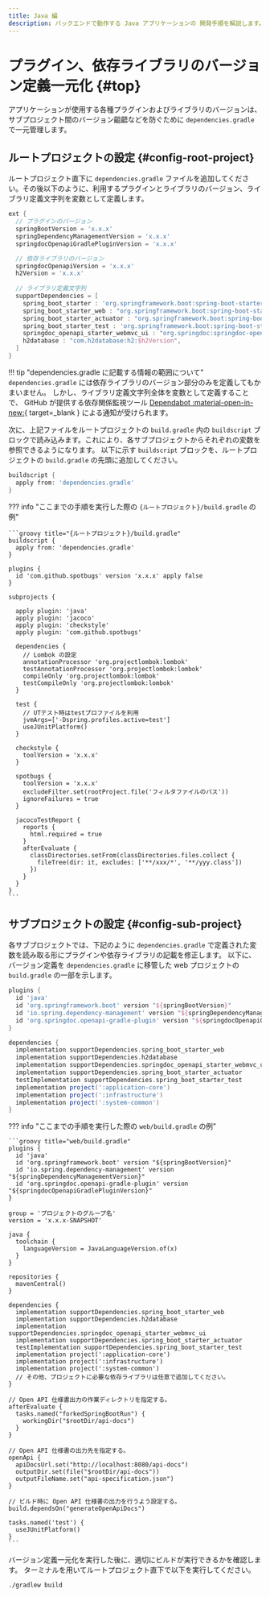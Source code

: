 ```yaml
---
title: Java 編
description: バックエンドで動作する Java アプリケーションの 開発手順を解説します。
---
```


# プラグイン、依存ライブラリのバージョン定義一元化 {#top}
<!-- cSpell:ignore buildscript subprojects projectlombok Dspring -->

アプリケーションが使用する各種プラグインおよびライブラリのバージョンは、サブプロジェクト間のバージョン齟齬などを防ぐために `dependencies.gradle` で一元管理します。

## ルートプロジェクトの設定 {#config-root-project}

ルートプロジェクト直下に `dependencies.gradle` ファイルを追加してください。その後以下のように、利用するプラグインとライブラリのバージョン、ライブラリ定義文字列を変数として定義します。

```groovy title="{ルートプロジェクト}/dependencies.gradle"
ext {
  // プラグインのバージョン
  springBootVersion = 'x.x.x'
  springDependencyManagementVersion = 'x.x.x'
  springdocOpenapiGradlePluginVersion = 'x.x.x'

  // 依存ライブラリのバージョン
  springdocOpenapiVersion = 'x.x.x'
  h2Version = 'x.x.x'
  
  // ライブラリ定義文字列
  supportDependencies = [
    spring_boot_starter : 'org.springframework.boot:spring-boot-starter',
    spring_boot_starter_web : "org.springframework.boot:spring-boot-starter-web",
    spring_boot_starter_actuator : "org.springframework.boot:spring-boot-starter-actuator",
    spring_boot_starter_test : 'org.springframework.boot:spring-boot-starter-test',
    springdoc_openapi_starter_webmvc_ui : "org.springdoc:springdoc-openapi-starter-webmvc-ui:$springdocOpenapiVersion",
    h2database : "com.h2database:h2:$h2Version",
  ]
}
```

!!! tip "dependencies.gradle に記載する情報の範囲について"
    `dependencies.gradle` には依存ライブラリのバージョン部分のみを定義してもかまいません。
    しかし、ライブラリ定義文字列全体を変数として定義することで、 GitHub が提供する依存関係監視ツール [Dependabot :material-open-in-new:](https://docs.github.com/ja/code-security/dependabot){ target=_blank } による通知が受けられます。

次に、上記ファイルをルートプロジェクトの `build.gradle` 内の `buildscript` ブロックで読み込みます。これにより、各サブプロジェクトからそれぞれの変数を参照できるようになります。
以下に示す `buildscript` ブロックを、ルートプロジェクトの `build.gradle` の先頭に追加してください。

```groovy title="{ルートプロジェクト}/build.gradle"
buildscript {
  apply from: 'dependencies.gradle'
}
```

??? info "ここまでの手順を実行した際の `{ルートプロジェクト}/build.gradle` の例"

    ```groovy title="{ルートプロジェクト}/build.gradle"
    buildscript {
      apply from: 'dependencies.gradle'
    }

    plugins {
      id 'com.github.spotbugs' version 'x.x.x' apply false
    }

    subprojects {

      apply plugin: 'java'
      apply plugin: 'jacoco'
      apply plugin: 'checkstyle'
      apply plugin: 'com.github.spotbugs'

      dependencies {
        // Lombok の設定
        annotationProcessor 'org.projectlombok:lombok'
        testAnnotationProcessor 'org.projectlombok:lombok'
        compileOnly 'org.projectlombok:lombok'
        testCompileOnly 'org.projectlombok:lombok'
      }

      test {
        // UTテスト時はtestプロファイルを利用
        jvmArgs=['-Dspring.profiles.active=test']
        useJUnitPlatform()
      }

      checkstyle {
        toolVersion = 'x.x.x'
      }

      spotbugs {
        toolVersion = 'x.x.x'
        excludeFilter.set(rootProject.file('フィルタファイルのパス'))
        ignoreFailures = true
      }

      jacocoTestReport {
        reports {
          html.required = true
        }
        afterEvaluate {
          classDirectories.setFrom(classDirectories.files.collect {
            fileTree(dir: it, excludes: ['**/xxx/*', '**/yyy.class'])
          })
        }
      }
    }
    ```

## サブプロジェクトの設定 {#config-sub-project}

各サブプロジェクトでは、下記のように `dependencies.gradle` で定義された変数を読み取る形にプラグインや依存ライブラリの記載を修正します。
以下に、バージョン定義を `dependencies.gradle` に移管した web プロジェクトの `build.gradle` の一部を示します。

```groovy title="web/build.gradle" hl_lines="3 4 5 9 10 11 12 13"
plugins {
  id 'java'
  id 'org.springframework.boot' version "${springBootVersion}"
  id 'io.spring.dependency-management' version "${springDependencyManagementVersion}"
  id 'org.springdoc.openapi-gradle-plugin' version "${springdocOpenapiGradlePluginVersion}"
}

dependencies {
  implementation supportDependencies.spring_boot_starter_web
  implementation supportDependencies.h2database
  implementation supportDependencies.springdoc_openapi_starter_webmvc_ui 
  implementation supportDependencies.spring_boot_starter_actuator 
  testImplementation supportDependencies.spring_boot_starter_test
  implementation project(':application-core')
  implementation project(':infrastructure')
  implementation project(':system-common')
}
```

??? info "ここまでの手順を実行した際の `web/build.gradle` の例"

    ```groovy title="web/build.gradle"
    plugins {
      id 'java'
      id 'org.springframework.boot' version "${springBootVersion}"
      id 'io.spring.dependency-management' version "${springDependencyManagementVersion}"
      id 'org.springdoc.openapi-gradle-plugin' version "${springdocOpenapiGradlePluginVersion}"
    }

    group = 'プロジェクトのグループ名'
    version = 'x.x.x-SNAPSHOT'

    java {
      toolchain {
        languageVersion = JavaLanguageVersion.of(x)
      }
    }

    repositories {
      mavenCentral()
    }

    dependencies {
      implementation supportDependencies.spring_boot_starter_web
      implementation supportDependencies.h2database
      implementation supportDependencies.springdoc_openapi_starter_webmvc_ui 
      implementation supportDependencies.spring_boot_starter_actuator 
      testImplementation supportDependencies.spring_boot_starter_test
      implementation project(':application-core')
      implementation project(':infrastructure')
      implementation project(':system-common')
      // その他、プロジェクトに必要な依存ライブラリは任意で追加してください。
    }

    // Open API 仕様書出力の作業ディレクトリを指定する。
    afterEvaluate {
      tasks.named("forkedSpringBootRun") {
        workingDir("$rootDir/api-docs")
      }
    }

    // Open API 仕様書の出力先を指定する。
    openApi {
      apiDocsUrl.set("http://localhost:8080/api-docs")
      outputDir.set(file("$rootDir/api-docs"))
      outputFileName.set("api-specification.json")
    }

    // ビルド時に Open API 仕様書の出力を行うよう設定する。
    build.dependsOn("generateOpenApiDocs")

    tasks.named('test') {
      useJUnitPlatform()
    }
    ```

バージョン定義一元化を実行した後に、適切にビルドが実行できるかを確認します。
ターミナルを用いてルートプロジェクト直下で以下を実行してください。

```winbatch title="バックエンドアプリケーションのビルド"
./gradlew build
```
